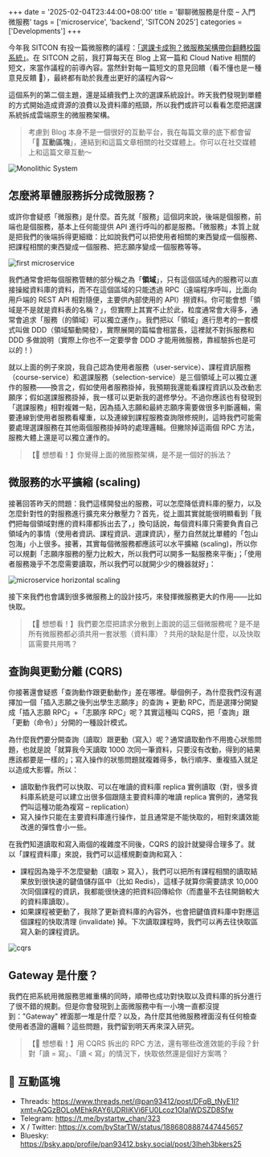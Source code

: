 +++
date = '2025-02-04T23:44:00+08:00'
title = '聊聊微服務是什麼 – 入門微服務'
tags = ['microservice', 'backend', 'SITCON 2025']
categories = ['Developments']
+++

今年我 SITCON 有投一篇微服務的議程：[「選課卡成狗？微服務架構帶你翻轉校園系統」](https://sitcon.org/2025/agenda/a03517/)。在 SITCON 之前，我打算每天在 Blog 上寫一篇和 Cloud Native 相關的短文，來當作議程的前導內容。當然針對每一篇短文的意見回饋（看不懂也是一種意見反饋 🥺），最終都有助於我產出更好的議程內容～

這個系列的第二個主題，還是延續我們上次的選課系統設計。昨天我們發現到單體的方式開始造成資源的浪費以及資料庫的瓶頸，所以我們或許可以看看怎麼把選課系統拆成雲端原生的微服務架構。

> 考慮到 Blog 本身不是一個很好的互動平台，我在每篇文章的底下都會留「**💬 互動區塊**」，連結到和這篇文章相關的社交媒體上。你可以在社交媒體上和這篇文章互動～

![Monolithic System](https://assets.blog.pan93.com/microservice-introducing-microservice/current-monolithic-system.png)

## 怎麼將單體服務拆分成微服務？

或許你會疑惑「微服務」是什麼。首先就「服務」這個詞來說，後端是個服務，前端也是個服務，基本上任何能提供 API 進行呼叫的都是服務。「微服務」本質上就是把我們的後端拆得更細緻：比如說我們可以把使用者相關的東西變成一個服務、把課程相關的東西變成一個服務、把志願序變成一個服務等等。

![first microservice](https://assets.blog.pan93.com/microservice-introducing-microservice/first-microservice.png)

我們通常會把每個服務管轄的部分稱之為「**領域**」，只有這個區域內的服務可以直接操縱資料庫的資料，而不在這個區域的只能透過 RPC（遠端程序呼叫，比面向用戶端的 REST API 相對隨便，主要供內部使用的 API）撈資料。你可能會想「領域是不是就是資料表的名稱？」，但實際上其實不止於此，粒度通常會大得多，通常會追求「服務（的領域）可以獨立運作」。我們把以「領域」進行思考的一套模式叫做 DDD（領域驅動開發），實際展開的篇幅會相當長，這裡就不對拆服務和 DDD 多做說明（實際上你也不一定要學會 DDD 才能用微服務，靠經驗拆也是可以的！）

就以上面的例子來說，我自己認為使用者服務（user-service）、課程資訊服務（course-service）和選課服務（selection-service）是三個領域上可以獨立運作的服務——換言之，假如使用者服務掛掉，我預期我還能看課程資訊以及改動志願序；假如選課服務掛掉，我一樣可以更新我的選修學分。不過你應該也有發現到「選課服務」相對複雜一點，因為插入志願和最終志願序需要做很多判斷邏輯，需要連線到使用者服務看權重，以及連線到課程服務查詢限修規則，這時我們可能需要處理選課服務在其他兩個服務掛掉時的處理邏輯。但撇除掉這兩個 RPC 方法，服務大體上還是可以獨立運作的。

> 【🤔 想想看！】你覺得上面的微服務架構，是不是一個好的拆法？

## 微服務的水平擴縮 (scaling)

接著回答昨天的問題：我們這樣開發出的服務，可以怎麼降低資料庫的壓力，以及怎麼針對性的對服務進行擴充來分散壓力？首先，從上圖其實就能很明顯看到「我們把每個領域對應的資料庫都拆出去了，」換句話說，每個資料庫只需要負責自己領域內的事情（使用者資訊、課程資訊、選課資訊），壓力自然就比單體的「包山包海」小上很多。接著，其實每個微服務都應該可以水平擴縮 (scaling)，所以你可以規劃「志願序服務的壓力比較大，所以我們可以開多一點服務來平衡」；「使用者服務幾乎不怎麼需要讀取，所以我們可以就開少少的機器就好」：

![microservice horizontal scaling](https://assets.blog.pan93.com/microservice-introducing-microservice/microservice-horizontal-scaling.png)

接下來我們也會講到很多微服務上的設計技巧，來發揮微服務更大的作用——比如快取。

> 【🤔 想想看！】我們要怎麼把請求分散到上面說的這三個微服務呢？是不是所有微服務都必須共用一套狀態（資料庫）？共用的缺點是什麼，以及快取區需要共用嗎？

## 查詢與更動分離 (CQRS)

你接著還會疑惑「查詢動作跟更動動作」差在哪裡。舉個例子，為什麼我們沒有選擇加一個「插入志願之後列出學生志願序」的查詢 + 更動 RPC，而是選擇分開變成「插入志願 RPC」+「志願序 RPC」呢？其實這種叫 CQRS，把「查詢」跟「更動（命令）」分開的一種設計模式。

為什麼我們要分開查詢（讀取）跟更動（寫入）呢？通常讀取動作不用擔心狀態問題，也就是說「就算我今天讀取 1000 次同一筆資料，只要沒有改動，得到的結果應該都要是一樣的」；寫入操作的狀態問題就複雜得多，執行順序、重複插入就足以造成大影響。所以：

- 讀取動作我們可以快取、可以在唯讀的資料庫 replica 實例讀取（對，很多資料庫系統是可以建立出很多個跟隨主要資料庫的唯讀 replica 實例的，通常我們叫這種功能為複寫 – replication）
- 寫入操作只能在主要資料庫進行操作，並且通常是不能快取的，相對來講效能改進的彈性會小一些。

在我們知道讀取和寫入兩個的複雜度不同後，CQRS 的設計就變得合理多了。就以「課程資料庫」來說，我們可以這樣規劃查詢和寫入：

- 課程因為幾乎不怎麼變動（讀取 > 寫入），我們可以把所有課程相關的讀取結果放到很快速的鍵值儲存區中（比如 Redis），這樣子就算你需要請求 10,000 次同個課程的資訊，我都能很快速的把資料回傳給你（而盡量不去往開銷較大的資料庫讀取）。
- 如果課程被更動了，我除了更新資料庫的內容外，也會把鍵值資料庫中對應這個課程的快取清理 (invalidate) 掉。下次讀取課程時，我們可以再去往快取區寫入新的課程資訊。

![cqrs](https://assets.blog.pan93.com/microservice-introducing-microservice/cqrs.png)

## Gateway 是什麼？

我們在把系統用微服務思維重構的同時，順帶也成功對快取以及資料庫的拆分進行了很不錯的規劃。但是你會發現到上面微服務中有一小塊一直都沒提到："Gateway" 裡面那一堆是什麼？以及，為什麼其他微服務裡面沒有任何檢查使用者憑證的邏輯？這些問題，我們留到明天再來深入研究。

> 【🤔 想想看！】用 CQRS 拆出的 RPC 方法，還有哪些改進效能的手段？針對「讀 = 寫」、「讀 < 寫」的情況下，快取依然還是個好方案嗎？

## 💬 互動區塊

- Threads: <https://www.threads.net/@pan93412/post/DFqB_tNyE1l?xmt=AQGzBOLoMEhkRAY6UDRliKVi6FU0Lcoz1OlalWDSZD8Sfw>
- Telegram: <https://t.me/bystartw_chan/323>
- X / Twitter: <https://x.com/byStarTW/status/1886808887447445657>
- Bluesky: <https://bsky.app/profile/pan93412.bsky.social/post/3lheh3bkers25>
